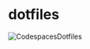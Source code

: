 # dotfiles

![CodespacesDotfiles](https://img.shields.io/badge/Github_Codespaces-Dotfiles_Configuration-black.svg?style=for-the-badge&logo=Github&logoColor=white&labelColor=111111)
